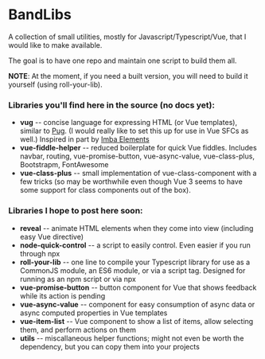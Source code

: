 # BandLibs

A collection of small utilities, mostly for Javascript/Typescript/Vue, that I would like to make available.

The goal is to have one repo and maintain one script to build them all. 

**NOTE**: At the moment, if you need a built version, you will need to build it yourself (using roll-your-lib).

### Libraries you'll find here in the source (no docs yet):
- **vug** -- concise language for expressing HTML (or Vue templates), similar to [Pug](https://pugjs.org/). (I would really like to set this up for use in Vue SFCs as well.) Inspired in part by [Imba Elements](https://imba.io/docs/tags)
- **vue-fiddle-helper** -- reduced boilerplate for quick Vue fiddles. Includes navbar, routing, vue-promise-button, vue-async-value, vue-class-plus, Bootstrapm, FontAwesome
- **vue-class-plus** -- small implementation of vue-class-component with a few tricks (so may be worthwhile even though Vue 3 seems to have some support for class components out of the box).

### Libraries I hope to post here soon:
- **reveal** -- animate HTML elements when they come into view (including easy Vue directive)
- **node-quick-control** -- a script to easily control. Even easier if you run through npx
- **roll-your-lib** -- one line to compile your Typescript library for use as a CommonJS module, an ES6 module, or via a script tag. Designed for running as an npm script or via npx
- **vue-promise-button** -- button component for Vue that shows feedback while its action is pending
- **vue-async-value** -- component for easy consumption of async data or async computed properties in Vue templates
- **vue-item-list** -- Vue component to show a list of items, allow selecting them, and perform actions on them
- **utils** -- miscallaneous helper functions; might not even be worth the dependency, but you can copy them into your projects